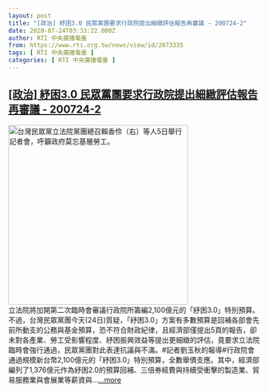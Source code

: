 ```yaml
---
layout: post
title: "[政治] 紓困3.0 民眾黨團要求行政院提出細緻評估報告再審議 - 200724-2"
date: 2020-07-24T03:33:22.000Z
author: RTI 中央廣播電臺
from: https://www.rti.org.tw/news/view/id/2073335
tags: [ RTI 中央廣播電臺 ]
categories: [ RTI 中央廣播電臺 ]
---
```

<!--1595561602000-->
[[政治] 紓困3.0 民眾黨團要求行政院提出細緻評估報告再審議 - 200724-2](https://www.rti.org.tw/news/view/id/2073335)
------

<div>
<img src="https://static.rti.org.tw/assets/thumbnails/2020/04/05/20200405000040M.jpg" width="360" alt="台灣民眾黨立法院黨團總召賴香伶（右）等人5日舉行記者會，呼籲政府莫忘基層勞工。" title="台灣民眾黨立法院黨團總召賴香伶（右）等人5日舉行記者會，呼籲政府莫忘基層勞工。"><br>立法院將加開第二次臨時會審議行政院所籌編2,100億元的「紓困3.0」特別預算。不過，台灣民眾黨團今天(24日)質疑，「紓困3.0」方案有多數預算是回補各部會先前所動支的公務與基金預算，恐不符合財政紀律，且經濟部僅提出5頁的報告，卻未對各產業、勞工受影響程度、紓困振興效益等提出更細緻的評估，竟要求立法院臨時會強行通過，民眾黨團對此表達抗議與不滿。#記者劉玉秋的報導#行政院會通過規模新台幣2,100億元的「紓困3.0」特別預算，全數舉債支應。其中，經濟部編列了1,376億元作為紓困2.0的預算回補、三倍券經費與持續受衝擊的製造業、貿易服務業與會展業等薪資與...<a target="_blank" href="https://www.rti.org.tw/news/view/id/2073335">...more</a>
</div>
